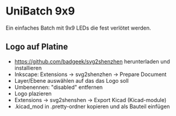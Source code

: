 # UniBatch 9x9

Ein einfaches Batch mit 9x9 LEDs die fest verlötet werden.

## Logo auf Platine
- https://github.com/badgeek/svg2shenzhen herunterladen und installieren
- Inkscape: Extensions -> svg2shenzhen -> Prepare Document
- Layer/Ebene auswählen auf das das Logo soll
- Umbenennen: "disabled" entfernen
- Logo plazieren
- Extensions -> svg2shenshen -> Export Kicad (Kicad-module)
- .kicad_mod in .pretty-ordner kopieren und als Bauteil einfügen
